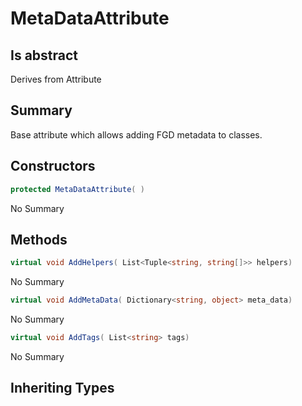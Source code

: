 # MetaDataAttribute

## Is abstract
Derives from Attribute

## Summary

Base attribute which allows adding FGD metadata to classes.
## Constructors

```c#
protected MetaDataAttribute( ) 
```
No Summary
## Methods

```c#
virtual void AddHelpers( List<Tuple<string, string[]>> helpers) 
```
No Summary
```c#
virtual void AddMetaData( Dictionary<string, object> meta_data) 
```
No Summary
```c#
virtual void AddTags( List<string> tags) 
```
No Summary
## Inheriting Types


